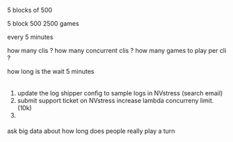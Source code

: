 



5 blocks of 500 


5 block 500  2500 games 

every 5 minutes 


how many clis ? 
how many concurrent clis ? 
how many games to play per cli ? 

how long is the wait 5 minutes 


###### 

1. update the log shipper config to sample logs in NVstress (search email)
2. submit support ticket on NVstress increase lambda concurreny limit. (10k)
3. 

#### 
ask big data about how long does people really play a turn 